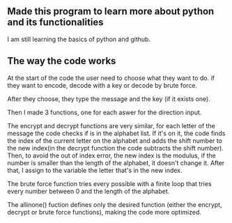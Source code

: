 ## Made this program to learn more about python and its functionalities
I am still learning the basics of python and github.

## The way the code works

At the start of the code the user need to choose what they want to do.
if they want to encode, decode with a key or decode by brute force.

After they choose, they type the message and the key (if it exists one).

Then I made 3 functions, one for each aswer for the direction input.

The encrypt and decrypt functions are very similar, for each letter of the message the code checks if is in the alphabet list. 
If it's on it, the code finds the index of the current letter on the alphabet and adds the shift number to the new index(in the decrypt function the code subtracts the shift number).
Then, to avoid the out of index error, the new index is the modulus, if the number is smaller than the length of the alphabet, it doesn't change it.
After that, I assign to the variable the letter that's in the new index.

The brute force function tries every possible with a finite loop that tries every number between 0 and the length of the alphabet.

The allinone() fuction defines only the desired function (either the encrypt, decrypt or brute force functions),
making the code more optimized.
